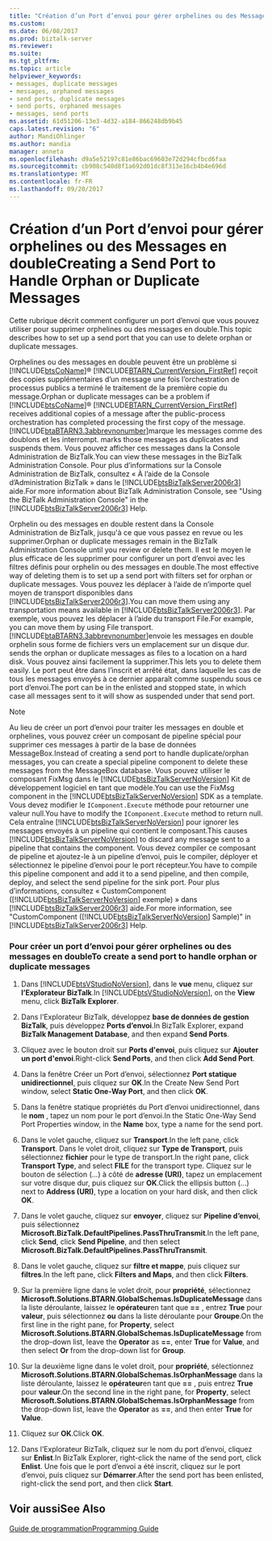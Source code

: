 ```yaml
---
title: "Création d’un Port d’envoi pour gérer orphelines ou des Messages en double | Documents Microsoft"
ms.custom: 
ms.date: 06/08/2017
ms.prod: biztalk-server
ms.reviewer: 
ms.suite: 
ms.tgt_pltfrm: 
ms.topic: article
helpviewer_keywords:
- messages, duplicate messages
- messages, orphaned messages
- send ports, duplicate messages
- send ports, orphaned messages
- messages, send ports
ms.assetid: 61d51206-13e3-4d32-a184-866248db9b45
caps.latest.revision: "6"
author: MandiOhlinger
ms.author: mandia
manager: anneta
ms.openlocfilehash: d9a5e52197c81e86bac69603e72d294cfbcd6faa
ms.sourcegitcommit: cb908c540d8f1a692d01dc8f313e16cb4b4e696d
ms.translationtype: MT
ms.contentlocale: fr-FR
ms.lasthandoff: 09/20/2017
---
```

# <a name="creating-a-send-port-to-handle-orphan-or-duplicate-messages"></a><span data-ttu-id="5cf65-102">Création d’un Port d’envoi pour gérer orphelines ou des Messages en double</span><span class="sxs-lookup"><span data-stu-id="5cf65-102">Creating a Send Port to Handle Orphan or Duplicate Messages</span></span>
<span data-ttu-id="5cf65-103">Cette rubrique décrit comment configurer un port d’envoi que vous pouvez utiliser pour supprimer orphelines ou des messages en double.</span><span class="sxs-lookup"><span data-stu-id="5cf65-103">This topic describes how to set up a send port that you can use to delete orphan or duplicate messages.</span></span>  
  
 <span data-ttu-id="5cf65-104">Orphelines ou des messages en double peuvent être un problème si [!INCLUDE[btsCoName](../../includes/btsconame-md.md)]® [!INCLUDE[BTARN_CurrentVersion_FirstRef](../../includes/btarn-currentversion-firstref-md.md)] reçoit des copies supplémentaires d’un message une fois l’orchestration de processus publics a terminé le traitement de la première copie du message.</span><span class="sxs-lookup"><span data-stu-id="5cf65-104">Orphan or duplicate messages can be a problem if [!INCLUDE[btsCoName](../../includes/btsconame-md.md)]® [!INCLUDE[BTARN_CurrentVersion_FirstRef](../../includes/btarn-currentversion-firstref-md.md)] receives additional copies of a message after the public-process orchestration has completed processing the first copy of the message.</span></span> [!INCLUDE[btaBTARN3.3abbrevnonumber](../../includes/btabtarn3-3abbrevnonumber-md.md)]<span data-ttu-id="5cf65-105">marque les messages comme des doublons et les interrompt.</span><span class="sxs-lookup"><span data-stu-id="5cf65-105"> marks those messages as duplicates and suspends them.</span></span> <span data-ttu-id="5cf65-106">Vous pouvez afficher ces messages dans la Console Administration de BizTalk.</span><span class="sxs-lookup"><span data-stu-id="5cf65-106">You can view these messages in the BizTalk Administration Console.</span></span> <span data-ttu-id="5cf65-107">Pour plus d’informations sur la Console Administration de BizTalk, consultez « À l’aide de la Console d’Administration BizTalk » dans le [!INCLUDE[btsBizTalkServer2006r3](../../includes/btsbiztalkserver2006r3-md.md)] aide.</span><span class="sxs-lookup"><span data-stu-id="5cf65-107">For more information about BizTalk Administration Console, see "Using the BizTalk Administration Console" in the [!INCLUDE[btsBizTalkServer2006r3](../../includes/btsbiztalkserver2006r3-md.md)] Help.</span></span>  
  
 <span data-ttu-id="5cf65-108">Orphelin ou des messages en double restent dans la Console Administration de BizTalk, jusqu'à ce que vous passez en revue ou les supprimer.</span><span class="sxs-lookup"><span data-stu-id="5cf65-108">Orphan or duplicate messages remain in the BizTalk Administration Console until you review or delete them.</span></span> <span data-ttu-id="5cf65-109">Il est le moyen le plus efficace de les supprimer pour configurer un port d’envoi avec les filtres définis pour orphelin ou des messages en double.</span><span class="sxs-lookup"><span data-stu-id="5cf65-109">The most effective way of deleting them is to set up a send port with filters set for orphan or duplicate messages.</span></span> <span data-ttu-id="5cf65-110">Vous pouvez les déplacer à l’aide de n’importe quel moyen de transport disponibles dans [!INCLUDE[btsBizTalkServer2006r3](../../includes/btsbiztalkserver2006r3-md.md)].</span><span class="sxs-lookup"><span data-stu-id="5cf65-110">You can move them using any transportation means available in [!INCLUDE[btsBizTalkServer2006r3](../../includes/btsbiztalkserver2006r3-md.md)].</span></span> <span data-ttu-id="5cf65-111">Par exemple, vous pouvez les déplacer à l’aide du transport File.</span><span class="sxs-lookup"><span data-stu-id="5cf65-111">For example, you can move them by using File transport.</span></span> [!INCLUDE[btaBTARN3.3abbrevnonumber](../../includes/btabtarn3-3abbrevnonumber-md.md)]<span data-ttu-id="5cf65-112">envoie les messages en double orphelin sous forme de fichiers vers un emplacement sur un disque dur.</span><span class="sxs-lookup"><span data-stu-id="5cf65-112"> sends the orphan or duplicate messages as files to a location on a hard disk.</span></span> <span data-ttu-id="5cf65-113">Vous pouvez ainsi facilement la supprimer.</span><span class="sxs-lookup"><span data-stu-id="5cf65-113">This lets you to delete them easily.</span></span> <span data-ttu-id="5cf65-114">Le port peut être dans l’inscrit et arrêté état, dans laquelle les cas de tous les messages envoyés à ce dernier apparaît comme suspendu sous ce port d’envoi.</span><span class="sxs-lookup"><span data-stu-id="5cf65-114">The port can be in the enlisted and stopped state, in which case all messages sent to it will show as suspended under that send port.</span></span>  
  
> [!NOTE]
>  <span data-ttu-id="5cf65-115">Au lieu de créer un port d’envoi pour traiter les messages en double et orphelines, vous pouvez créer un composant de pipeline spécial pour supprimer ces messages à partir de la base de données MessageBox.</span><span class="sxs-lookup"><span data-stu-id="5cf65-115">Instead of creating a send port to handle duplicate/orphan messages, you can create a special pipeline component to delete these messages from the MessageBox database.</span></span> <span data-ttu-id="5cf65-116">Vous pouvez utiliser le composant FixMsg dans le [!INCLUDE[btsBizTalkServerNoVersion](../../includes/btsbiztalkservernoversion-md.md)] Kit de développement logiciel en tant que modèle.</span><span class="sxs-lookup"><span data-stu-id="5cf65-116">You can use the FixMsg component in the [!INCLUDE[btsBizTalkServerNoVersion](../../includes/btsbiztalkservernoversion-md.md)] SDK as a template.</span></span> <span data-ttu-id="5cf65-117">Vous devez modifier le `IComponent.Execute` méthode pour retourner une valeur null.</span><span class="sxs-lookup"><span data-stu-id="5cf65-117">You have to modify the `IComponent.Execute` method to return null.</span></span> <span data-ttu-id="5cf65-118">Cela entraîne [!INCLUDE[btsBizTalkServerNoVersion](../../includes/btsbiztalkservernoversion-md.md)] pour ignorer les messages envoyés à un pipeline qui contient le composant.</span><span class="sxs-lookup"><span data-stu-id="5cf65-118">This causes [!INCLUDE[btsBizTalkServerNoVersion](../../includes/btsbiztalkservernoversion-md.md)] to discard any message sent to a pipeline that contains the component.</span></span> <span data-ttu-id="5cf65-119">Vous devez compiler ce composant de pipeline et ajoutez-le à un pipeline d’envoi, puis le compiler, déployer et sélectionnez le pipeline d’envoi pour le port récepteur.</span><span class="sxs-lookup"><span data-stu-id="5cf65-119">You have to compile this pipeline component and add it to a send pipeline, and then compile, deploy, and select the send pipeline for the sink port.</span></span> <span data-ttu-id="5cf65-120">Pour plus d’informations, consultez « CustomComponent ([!INCLUDE[btsBizTalkServerNoVersion](../../includes/btsbiztalkservernoversion-md.md)] exemple) » dans [!INCLUDE[btsBizTalkServer2006r3](../../includes/btsbiztalkserver2006r3-md.md)] aide.</span><span class="sxs-lookup"><span data-stu-id="5cf65-120">For more information, see "CustomComponent ([!INCLUDE[btsBizTalkServerNoVersion](../../includes/btsbiztalkservernoversion-md.md)] Sample)" in [!INCLUDE[btsBizTalkServer2006r3](../../includes/btsbiztalkserver2006r3-md.md)] Help.</span></span>  
  
### <a name="to-create-a-send-port-to-handle-orphan-or-duplicate-messages"></a><span data-ttu-id="5cf65-121">Pour créer un port d’envoi pour gérer orphelines ou des messages en double</span><span class="sxs-lookup"><span data-stu-id="5cf65-121">To create a send port to handle orphan or duplicate messages</span></span>  
  
1.  <span data-ttu-id="5cf65-122">Dans [!INCLUDE[btsVStudioNoVersion](../../includes/btsvstudionoversion-md.md)], dans le **vue** menu, cliquez sur **l’Explorateur BizTalk**.</span><span class="sxs-lookup"><span data-stu-id="5cf65-122">In [!INCLUDE[btsVStudioNoVersion](../../includes/btsvstudionoversion-md.md)], on the **View** menu, click **BizTalk Explorer**.</span></span>  
  
2.  <span data-ttu-id="5cf65-123">Dans l’Explorateur BizTalk, développez **base de données de gestion BizTalk**, puis développez **Ports d’envoi**.</span><span class="sxs-lookup"><span data-stu-id="5cf65-123">In BizTalk Explorer, expand **BizTalk Management Database**, and then expand **Send Ports**.</span></span>  
  
3.  <span data-ttu-id="5cf65-124">Cliquez avec le bouton droit sur **Ports d'envoi**, puis cliquez sur **Ajouter un port d'envoi**.</span><span class="sxs-lookup"><span data-stu-id="5cf65-124">Right-click **Send Ports**, and then click **Add Send Port**.</span></span>  
  
4.  <span data-ttu-id="5cf65-125">Dans la fenêtre Créer un Port d’envoi, sélectionnez **Port statique unidirectionnel**, puis cliquez sur **OK**.</span><span class="sxs-lookup"><span data-stu-id="5cf65-125">In the Create New Send Port window, select **Static One-Way Port**, and then click **OK**.</span></span>  
  
5.  <span data-ttu-id="5cf65-126">Dans la fenêtre statique propriétés du Port d’envoi unidirectionnel, dans le **nom** , tapez un nom pour le port d’envoi.</span><span class="sxs-lookup"><span data-stu-id="5cf65-126">In the Static One-Way Send Port Properties window, in the **Name** box, type a name for the send port.</span></span>  
  
6.  <span data-ttu-id="5cf65-127">Dans le volet gauche, cliquez sur **Transport**.</span><span class="sxs-lookup"><span data-stu-id="5cf65-127">In the left pane, click **Transport**.</span></span> <span data-ttu-id="5cf65-128">Dans le volet droit, cliquez sur **Type de Transport**, puis sélectionnez **fichier** pour le type de transport.</span><span class="sxs-lookup"><span data-stu-id="5cf65-128">In the right pane, click **Transport Type**, and select **FILE** for the transport type.</span></span> <span data-ttu-id="5cf65-129">Cliquez sur le bouton de sélection (...) à côté de **adresse (URI)**, tapez un emplacement sur votre disque dur, puis cliquez sur **OK**.</span><span class="sxs-lookup"><span data-stu-id="5cf65-129">Click the ellipsis button (...) next to **Address (URI)**, type a location on your hard disk, and then click **OK**.</span></span>  
  
7.  <span data-ttu-id="5cf65-130">Dans le volet gauche, cliquez sur **envoyer**, cliquez sur **Pipeline d’envoi**, puis sélectionnez **Microsoft.BizTalk.DefaultPipelines.PassThruTransmit**.</span><span class="sxs-lookup"><span data-stu-id="5cf65-130">In the left pane, click **Send**, click **Send Pipeline**, and then select **Microsoft.BizTalk.DefaultPipelines.PassThruTransmit**.</span></span>  
  
8.  <span data-ttu-id="5cf65-131">Dans le volet gauche, cliquez sur **filtre et mappe**, puis cliquez sur **filtres**.</span><span class="sxs-lookup"><span data-stu-id="5cf65-131">In the left pane, click **Filters and Maps**, and then click **Filters**.</span></span>  
  
9. <span data-ttu-id="5cf65-132">Sur la première ligne dans le volet droit, pour **propriété**, sélectionnez **Microsoft.Solutions.BTARN.GlobalSchemas.IsDuplicateMessage** dans la liste déroulante, laissez le **opérateur**en tant que  **==** , entrez **True** pour **valeur**, puis sélectionnez **ou** dans la liste déroulante pour  **Groupe**.</span><span class="sxs-lookup"><span data-stu-id="5cf65-132">On the first line in the right pane, for **Property**, select **Microsoft.Solutions.BTARN.GlobalSchemas.IsDuplicateMessage** from the drop-down list, leave the **Operator** as **==**, enter **True** for **Value**, and then select **Or** from the drop-down list for **Group**.</span></span>  
  
10. <span data-ttu-id="5cf65-133">Sur la deuxième ligne dans le volet droit, pour **propriété**, sélectionnez **Microsoft.Solutions.BTARN.GlobalSchemas.IsOrphanMessage** dans la liste déroulante, laissez le **opérateur**en tant que  **==** , puis entrez **True** pour **valeur**.</span><span class="sxs-lookup"><span data-stu-id="5cf65-133">On the second line in the right pane, for **Property**, select **Microsoft.Solutions.BTARN.GlobalSchemas.IsOrphanMessage** from the drop-down list, leave the **Operator** as **==**, and then enter **True** for **Value**.</span></span>  
  
11. <span data-ttu-id="5cf65-134">Cliquez sur **OK**.</span><span class="sxs-lookup"><span data-stu-id="5cf65-134">Click **OK**.</span></span>  
  
12. <span data-ttu-id="5cf65-135">Dans l’Explorateur BizTalk, cliquez sur le nom du port d’envoi, cliquez sur **Enlist**.</span><span class="sxs-lookup"><span data-stu-id="5cf65-135">In BizTalk Explorer, right-click the name of the send port, click **Enlist**.</span></span> <span data-ttu-id="5cf65-136">Une fois que le port d’envoi a été inscrit, cliquez sur le port d’envoi, puis cliquez sur **Démarrer**.</span><span class="sxs-lookup"><span data-stu-id="5cf65-136">After the send port has been enlisted, right-click the send port, and then click **Start**.</span></span>  
  
## <a name="see-also"></a><span data-ttu-id="5cf65-137">Voir aussi</span><span class="sxs-lookup"><span data-stu-id="5cf65-137">See Also</span></span>  
 [<span data-ttu-id="5cf65-138">Guide de programmation</span><span class="sxs-lookup"><span data-stu-id="5cf65-138">Programming Guide</span></span>](../../adapters-and-accelerators/accelerator-rosettanet/programming-guide2.md)